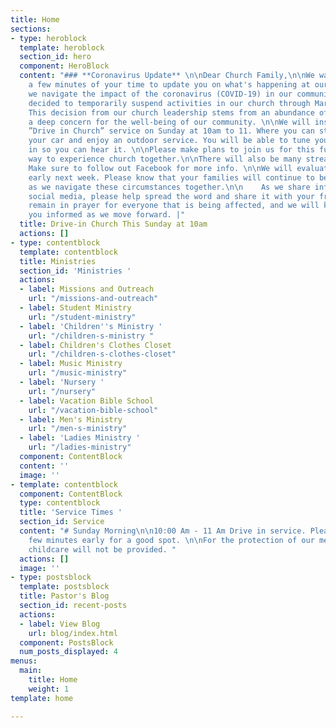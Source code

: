 ```yaml
---
title: Home
sections:
- type: heroblock
  template: heroblock
  section_id: hero
  component: HeroBlock
  content: "### **Coronavirus Update** \n\nDear Church Family,\n\nWe want to take
    a few minutes of your time to update you on what's happening at our Church as
    we navigate the impact of the coronavirus (COVID-19) in our community.\n\nWe have
    decided to temporarily suspend activities in our church through March 22, 2020.
    This decision from our church leadership stems from an abundance of caution and
    a deep concern for the well-being of our community. \n\nWe will instead be having
    ”Drive in Church” service on Sunday at 10am to 11. Where you can stay right in
    your car and enjoy an outdoor service. You will be able to tune your FM radio
    in so you can hear it. \n\nPlease make plans to join us for this fun and unique
    way to experience church together.\n\nThere will also be many streaming opportunities.
    Make sure to follow out Facebook for more info. \n\nWe will evaluate this decision
    early next week. Please know that your families will continue to be in our prayers
    as we navigate these circumstances together.\n\n    As we share information via
    social media, please help spread the word and share it with your friends. Please
    remain in prayer for everyone that is being affected, and we will keep each of
    you informed as we move forward. |"
  title: Drive-in Church This Sunday at 10am
  actions: []
- type: contentblock
  template: contentblock
  title: Ministries
  section_id: 'Ministries '
  actions:
  - label: Missions and Outreach
    url: "/missions-and-outreach"
  - label: Student Ministry
    url: "/student-ministry"
  - label: 'Children''s Ministry '
    url: "/children-s-ministry "
  - label: Children's Clothes Closet
    url: "/children-s-clothes-closet"
  - label: Music Ministry
    url: "/music-ministry"
  - label: 'Nursery '
    url: "/nursery"
  - label: Vacation Bible School
    url: "/vacation-bible-school"
  - label: Men's Ministry
    url: "/men-s-ministry"
  - label: 'Ladies Ministry '
    url: "/ladies-ministry"
  component: ContentBlock
  content: ''
  image: ''
- template: contentblock
  component: ContentBlock
  type: contentblock
  title: 'Service Times '
  section_id: Service
  content: "# Sunday Morning\n\n10:00 Am - 11 Am Drive in service. Please arrive a
    few minutes early for a good spot. \n\nFor the protection of our members and guests
    childcare will not be provided. "
  actions: []
  image: ''
- type: postsblock
  template: postsblock
  title: Pastor's Blog
  section_id: recent-posts
  actions:
  - label: View Blog
    url: blog/index.html
  component: PostsBlock
  num_posts_displayed: 4
menus:
  main:
    title: Home
    weight: 1
template: home

---
```

